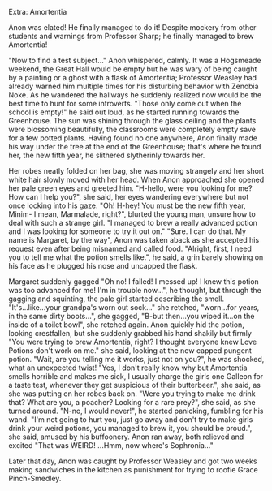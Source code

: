 Extra: Amortentia

Anon was elated! He finally managed to do it! Despite mockery from other students and warnings from Professor Sharp; he finally managed to brew Amortentia!

"Now to find a test subject..." Anon whispered, calmly. It was a Hogsmeade weekend, the Great Hall would be empty but he was wary of being caught by a painting or a ghost with a flask of Amortentia; Professor Weasley had already warned him multiple times for his disturbing behavior with Zenobia Noke.
As he wandered the hallways he suddenly realized now would be the best time to hunt for some introverts.
"Those only come out when the school is empty!" he said out loud, as he started running towards the Greenhouse. The sun was shining through the glass ceiling and the plants were blossoming beautifully, the classrooms were completely empty save for a few potted plants.
Having found no one anywhere, Anon finally made his way under the tree at the end of the Greenhouse; that's where he found her, the new fifth year, he slithered slytherinly towards her.

Her robes neatly folded on her bag, she was moving strangely and her short white hair slowly moved with her head. When Anon approached she opened her pale green eyes and greeted him.
"H-hello, were you looking for me? How can I help you?", she said, her eyes wandering everywhere but not once locking into his gaze.
"Oh! H-hey! You must be the new fifth year, Minim- I mean, Marmalade, right?", blurted the young man, unsure how to deal with such a strange girl. "I managed to brew a really advanced potion and I was looking for someone to try it out on."
"Sure. I can do that. My name is Margaret, by the way", Anon was taken aback as she accepted his request even after being misnamed and called food.
"Alright, first, I need you to tell me what the potion smells like.", he said, a grin barely showing on his face as he plugged his nose and uncapped the flask.

Margaret suddenly gagged "Oh no! I failed! I messed up! I knew this potion was too advanced for me! I'm in trouble now...", he thought, but through the gagging and squinting, the pale girl started describing the smell.
"It's...like...your grandpa's worn out sock..." she retched, "worn...for years, in the same dirty boots...", she gagged, "B-but then...you wiped it...on the inside of a toilet bowl", she retched again.
Anon quickly hid the potion, looking crestfallen, but she suddenly grabbed his hand shakily but firmly "You were trying to brew Amortentia, right? I thought everyone knew Love Potions don't work on me." she said, looking at the now capped pungent potion.
"Wait, are you telling me it works, just not on you?", he was shocked, what an unexpected twist!
"Yes, I don't really know why but Amortentia smells horrible and makes me sick, I usually charge the girls one Galleon for a taste test, whenever they get suspicious of their butterbeer.", she said, as she was putting on her robes back on. "Were you trying to make me drink that? What are you, a poacher? Looking for a rare prey?", she said, as she turned around.
"N-no, I would never!", he started panicking, fumbling for his wand.
"I'm not going to hurt you, just go away and don't try to make girls drink your weird potions, you managed to brew it, you should be proud.", she said, amused by his buffoonery.
Anon ran away, both relieved and excited "That was WEIRD! ...Hmm, now where's Sophronia..."

Later that day, Anon was caught by Professor Weasley and got two weeks making sandwiches in the kitchen as punishment for trying to roofie Grace Pinch-Smedley.